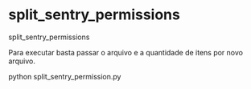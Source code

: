 # split_sentry_permissions
split_sentry_permissions

Para executar basta passar o arquivo e a quantidade de itens por novo arquivo.

python split_sentry_permission.py <nome do arquivo permission json do sentry> <qtd de itens por>

